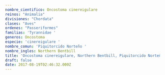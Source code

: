 ```yaml
---
nombre_cientifico: Oncostoma cinereigulare
reinos: "Animalia"
divisiones: "Chordata"
clases: "Aves"
ordenes: "Passeriformes"
familias: 'Tyrannidae '
generos: Oncostoma
especie: 'cinereigulare '
nombre_comun: 'Piquitorcido Norteño '
nombre_ingles: Northern Bentbill
title: 'Oncostoma cinereigulare, Northern Bentbill, Piquitorcido Norteño '
draft: false
date: 2017-08-19T02:46:32.000Z
---
```


